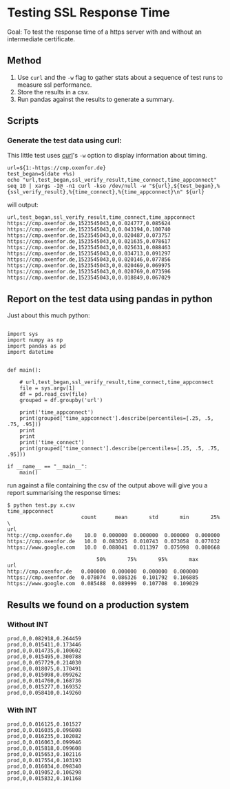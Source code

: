 # Testing SSL Response Time
Goal: To test the response time of a https server with and without an intermediate certificate.

## Method
1. Use ```curl```  and the ```-w``` flag to gather stats about a sequence of test runs to measure ssl performance.
2. Store the results in a csv.
3. Run pandas against the results to generate a summary.

## Scripts
### Generate the test data using curl:
This little test uses [curl][1]'s `-w` option to display information about timing.

```
url=${1:-https://cmp.oxenfor.de}
test_began=$(date +%s)
echo "url,test_began,ssl_verify_result,time_connect,time_appconnect"
seq 10 | xargs -I@ -n1 curl -kso /dev/null -w "${url},${test_began},%{ssl_verify_result},%{time_connect},%{time_appconnect}\n" ${url}
```
will output:
```
url,test_began,ssl_verify_result,time_connect,time_appconnect
https://cmp.oxenfor.de,1523545043,0,0.024777,0.085624
https://cmp.oxenfor.de,1523545043,0,0.043194,0.100740
https://cmp.oxenfor.de,1523545043,0,0.020487,0.073757
https://cmp.oxenfor.de,1523545043,0,0.021635,0.078617
https://cmp.oxenfor.de,1523545043,0,0.025631,0.088463
https://cmp.oxenfor.de,1523545043,0,0.034713,0.091297
https://cmp.oxenfor.de,1523545043,0,0.020146,0.077856
https://cmp.oxenfor.de,1523545043,0,0.020469,0.069975
https://cmp.oxenfor.de,1523545043,0,0.020769,0.073596
https://cmp.oxenfor.de,1523545043,0,0.018849,0.067029
```

## Report on the test data using pandas in python
Just about this much python:

```#!/usr/bin/env python

import sys
import numpy as np
import pandas as pd
import datetime


def main():

    # url,test_began,ssl_verify_result,time_connect,time_appconnect
    file = sys.argv[1]
    df = pd.read_csv(file)
    grouped = df.groupby('url')

    print('time_appconnect')
    print(grouped['time_appconnect'].describe(percentiles=[.25, .5, .75, .95]))
    print
    print
    print('time_connect')
    print(grouped['time_connect'].describe(percentiles=[.25, .5, .75, .95]))

if __name__ == "__main__":
    main()
```
    

run against a file containing the csv of the output above will give you a report summarising the response times:

```
$ python test.py x.csv
time_appconnect
                        count      mean       std       min       25%  \
url
http://cmp.oxenfor.de    10.0  0.000000  0.000000  0.000000  0.000000
https://cmp.oxenfor.de   10.0  0.083025  0.010743  0.073058  0.077032
https://www.google.com   10.0  0.088041  0.011397  0.075998  0.080668

                             50%       75%       95%       max
url
http://cmp.oxenfor.de   0.000000  0.000000  0.000000  0.000000
https://cmp.oxenfor.de  0.078074  0.086326  0.101792  0.106885
https://www.google.com  0.085488  0.089999  0.107708  0.109029
```

## Results we found on a production system
### Without INT
```
prod,0,0.082918,0.264459
prod,0,0.015411,0.173446
prod,0,0.014735,0.100602
prod,0,0.015495,0.300788
prod,0,0.057729,0.214030
prod,0,0.018075,0.170491
prod,0,0.015098,0.099262
prod,0,0.014760,0.168736
prod,0,0.015277,0.169352
prod,0,0.058410,0.149260
```

### With INT
```
prod,0,0.016125,0.101527
prod,0,0.016035,0.096808
prod,0,0.016235,0.102082
prod,0,0.016063,0.099946
prod,0,0.015818,0.099608
prod,0,0.015653,0.102116
prod,0,0.017554,0.103193
prod,0,0.016034,0.098340
prod,0,0.019052,0.106298
prod,0,0.015832,0.101168
```


[1]: https://curl.haxx.se/docs/manpage.html "Curl documenation"
